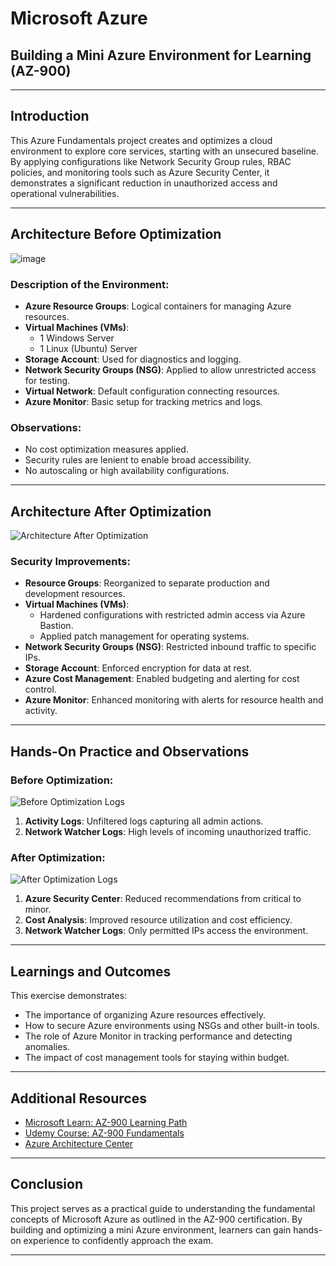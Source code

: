 # Microsoft Azure

## Building a Mini Azure Environment for Learning (AZ-900)

---

## Introduction

This Azure Fundamentals project creates and optimizes a cloud environment to explore core services, starting with an unsecured baseline. By applying configurations like Network Security Group rules, RBAC policies, and monitoring tools such as Azure Security Center, it demonstrates a significant reduction in unauthorized access and operational vulnerabilities.

---

## Architecture Before Optimization

![image](https://github.com/user-attachments/assets/6d90ffc9-9788-43f8-977d-af0d1df57f39)


### Description of the Environment:

- **Azure Resource Groups**: Logical containers for managing Azure resources.
- **Virtual Machines (VMs)**:
  - 1 Windows Server
  - 1 Linux (Ubuntu) Server
- **Storage Account**: Used for diagnostics and logging.
- **Network Security Groups (NSG)**: Applied to allow unrestricted access for testing.
- **Virtual Network**: Default configuration connecting resources.
- **Azure Monitor**: Basic setup for tracking metrics and logs.

### Observations:
- No cost optimization measures applied.
- Security rules are lenient to enable broad accessibility.
- No autoscaling or high availability configurations.

---

## Architecture After Optimization

![Architecture After Optimization](./images/architecture-after.png)

### Security Improvements:

- **Resource Groups**: Reorganized to separate production and development resources.
- **Virtual Machines (VMs)**:
  - Hardened configurations with restricted admin access via Azure Bastion.
  - Applied patch management for operating systems.
- **Network Security Groups (NSG)**: Restricted inbound traffic to specific IPs.
- **Storage Account**: Enforced encryption for data at rest.
- **Azure Cost Management**: Enabled budgeting and alerting for cost control.
- **Azure Monitor**: Enhanced monitoring with alerts for resource health and activity.

---

## Hands-On Practice and Observations

### Before Optimization:

![Before Optimization Logs](./images/logs-before.png)

1. **Activity Logs**: Unfiltered logs capturing all admin actions.
2. **Network Watcher Logs**: High levels of incoming unauthorized traffic.

### After Optimization:

![After Optimization Logs](./images/logs-after.png)

1. **Azure Security Center**: Reduced recommendations from critical to minor.
2. **Cost Analysis**: Improved resource utilization and cost efficiency.
3. **Network Watcher Logs**: Only permitted IPs access the environment.

---

## Learnings and Outcomes

This exercise demonstrates:
- The importance of organizing Azure resources effectively.
- How to secure Azure environments using NSGs and other built-in tools.
- The role of Azure Monitor in tracking performance and detecting anomalies.
- The impact of cost management tools for staying within budget.

---

## Additional Resources

- [Microsoft Learn: AZ-900 Learning Path](https://learn.microsoft.com/en-us/certifications/exams/az-900/)
- [Udemy Course: AZ-900 Fundamentals](https://www.udemy.com/course/az900-azure/)
- [Azure Architecture Center](https://learn.microsoft.com/en-us/azure/architecture/)

---

## Conclusion

This project serves as a practical guide to understanding the fundamental concepts of Microsoft Azure as outlined in the AZ-900 certification. By building and optimizing a mini Azure environment, learners can gain hands-on experience to confidently approach the exam.

---

